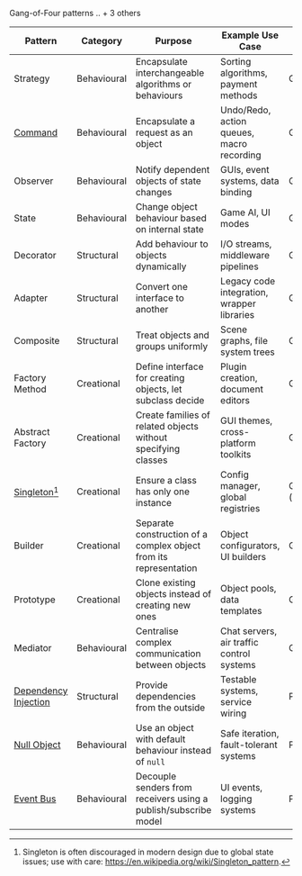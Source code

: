 


Gang-of-Four patterns .. + 3 others

| Pattern            | Category        | Purpose                                                         | Example Use Case                                | Source        |
|--------------------|----------------|------------------------------------------------------------------|--------------------------------------------------|----------------|
| Strategy           | Behavioural      | Encapsulate interchangeable algorithms or behaviours              | Sorting algorithms, payment methods             | GoF            |
| [Command](./command/)            | Behavioural      | Encapsulate a request as an object                               | Undo/Redo, action queues, macro recording       | GoF            |
| Observer           | Behavioural      | Notify dependent objects of state changes                        | GUIs, event systems, data binding                | GoF            |
| State              | Behavioural      | Change object behaviour based on internal state                   | Game AI, UI modes                               | GoF            |
| Decorator          | Structural      | Add behaviour to objects dynamically                              | I/O streams, middleware pipelines                | GoF            |
| Adapter            | Structural      | Convert one interface to another                                 | Legacy code integration, wrapper libraries       | GoF            |
| Composite          | Structural      | Treat objects and groups uniformly                               | Scene graphs, file system trees                  | GoF            |
| Factory Method     | Creational      | Define interface for creating objects, let subclass decide       | Plugin creation, document editors                | GoF            |
| Abstract Factory   | Creational      | Create families of related objects without specifying classes    | GUI themes, cross-platform toolkits              | GoF            |
| [Singleton](./singleton/)[^single]         | Creational      | Ensure a class has only one instance                             | Config manager, global registries                | GoF (controversial) |
| Builder            | Creational      | Separate construction of a complex object from its representation | Object configurators, UI builders               | GoF            |
| Prototype          | Creational      | Clone existing objects instead of creating new ones              | Object pools, data templates                     | GoF            |
| Mediator           | Behavioural      | Centralise complex communication between objects                 | Chat servers, air traffic control systems        | GoF            |
| [Dependency Injection](./combined/os/DEPENDENCY.md) | Structural    | Provide dependencies from the outside                            | Testable systems, service wiring                 | Post-GoF       |
| [Null Object](./null/)        | Behavioural      | Use an object with default behaviour instead of `null`            | Safe iteration, fault-tolerant systems           | Post-GoF       |
| [Event Bus](./event/)          | Behavioural      | Decouple senders from receivers using a publish/subscribe model | UI events, logging systems                       | Post-GoF       |


[^single]: Singleton is often discouraged in modern design due to global state issues; use with care: https://en.wikipedia.org/wiki/Singleton_pattern.

